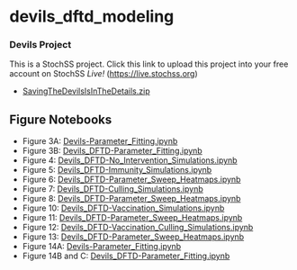 # devils_dftd_modeling

### Devils Project
This is a StochSS project.  Click this link to upload this project into your free account on StochSS _Live!_ (https://live.stochss.org)
 - [SavingTheDevilsIsInTheDetails.zip](https://open.stochss.org?open=https://github.com/StochSS/devils_dftd_modeling/raw/develop/SavingTheDevilsIsInTheDetails.zip)

## Figure Notebooks
 - Figure 3A: [Devils-Parameter_Fitting.ipynb](https://github.com/StochSS/devils_dftd_modeling/blob/develop/Devils-Parameter_Fitting.ipynb)
 - Figure 3B: [Devils_DFTD-Parameter_Fitting.ipynb](https://github.com/StochSS/devils_dftd_modeling/blob/develop/Devils_DFTD-Parameter_Fitting.ipynb)
 - Figure 4: [Devils_DFTD-No_Intervention_Simulations.ipynb](https://github.com/StochSS/devils_dftd_modeling/blob/develop/Devils_DFTD-No_Intervention_Simulations.ipynb)
 - Figure 5: [Devils_DFTD-Immunity_Simulations.ipynb](https://github.com/StochSS/devils_dftd_modeling/blob/develop/Devils_DFTD-Immunity_Simulations.ipynb)
 - Figure 6: [Devils_DFTD-Parameter_Sweep_Heatmaps.ipynb](https://github.com/StochSS/devils_dftd_modeling/blob/develop/Devils_DFTD-Parameter_Sweep_Heatmaps.ipynb)
 - Figure 7: [Devils_DFTD-Culling_Simulations.ipynb](https://github.com/StochSS/devils_dftd_modeling/blob/develop/Devils_DFTD-Culling_Simulations.ipynb)
 - Figure 8: [Devils_DFTD-Parameter_Sweep_Heatmaps.ipynb](https://github.com/StochSS/devils_dftd_modeling/blob/develop/Devils_DFTD-Parameter_Sweep_Heatmaps.ipynb)
 - Figure 10: [Devils_DFTD-Vaccination_Simulations.ipynb](https://github.com/StochSS/devils_dftd_modeling/blob/develop/Devils_DFTD-Vaccination_Simulations.ipynb)
 - Figure 11: [Devils_DFTD-Parameter_Sweep_Heatmaps.ipynb](https://github.com/StochSS/devils_dftd_modeling/blob/develop/Devils_DFTD-Parameter_Sweep_Heatmaps.ipynb)
 - Figure 12: [Devils_DFTD-Vaccination_Culling_Simulations.ipynb](https://github.com/StochSS/devils_dftd_modeling/blob/develop/Devils_DFTD-Vaccination_Culling_Simulations.ipynb)
 - Figure 13: [Devils_DFTD-Parameter_Sweep_Heatmaps.ipynb](https://github.com/StochSS/devils_dftd_modeling/blob/develop/Devils_DFTD-Parameter_Sweep_Heatmaps.ipynb)
 - Figure 14A: [Devils-Parameter_Fitting.ipynb](https://github.com/StochSS/devils_dftd_modeling/blob/develop/Devils-Parameter_Fitting.ipynb)
 - Figure 14B and C: [Devils_DFTD-Parameter_Fitting.ipynb](https://github.com/StochSS/devils_dftd_modeling/blob/develop/Devils_DFTD-Parameter_Fitting.ipynb)

